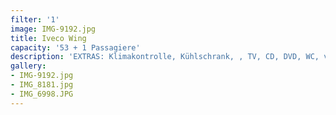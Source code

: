 ```yaml
---
filter: '1'
image: IMG-9192.jpg
title: Iveco Wing
capacity: '53 + 1 Passagiere'
description: 'EXTRAS: Klimakontrolle, Kühlschrank, , TV, CD, DVD, WC, verstellbare Sitze, Sicherheitsgurt'
gallery:
- IMG-9192.jpg
- IMG_8181.jpg
- IMG_6998.JPG
---
```

